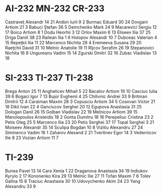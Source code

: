 # AI-232                    MN-232                      CR-233
Castraveţ Alexandr 14 21    Andon Iurii 9 2             Burmac Eduard 30 24
Dovgani Artiom 21 3         Babuci Ştefan 36 5          Demchenko Mark 24 9
Macarevici Sergiu 12 17     Boico Artiom 8 1            Dodu Heorhii 3 12
Orlov Maxim 6 13            Eliseev Ilia 37 25          Driga Daniil 38 23
Railean Ilia 1 6            Holopov Alexandr 10 7       Dubceac Valerian 4 15
Repeţkii Ilia 11 22         Marcenco Nichita 28 4       Eremeeva Susana 29 20
                            Raeţchii David 31 10        Melnic Anatolie 19 11
                            Rîjcov Serafim 26 19        Stepanovici Nichita 16 8
                            Ungureanu Vadim 15 14       Zgurski Dmitri 32 16
                                                        Zubac Vladislav 13 18

# SI-233                    TI-237                      TI-238
Brega Anton 25 11           Anghelicev Mihail 5 22      Bacalov Artiom 19 10
Casciuc Iulia 39 6          Bogaci Igor 7 13            Bujor Evghenii 4 25
Chilivnic Andrei 33 9       Britman Dmitrii 12 4        Caraiman Maxim 28 3
Copusciu Artiom 34 5        Cosovan Victor 21 18        Dikii Ivan 22 4
Ganciucov Serghei 20 12     Egupova Anastasia 31 25     Dologan Danil 26 15
Golban Vladislav 22 19      Melnicov Artiom 39 15       Manolopoulos Aristeidis 18 2
Gonta Dumitru 18 16         Perepeliuc Cristina 23 2    Petis Oleg 25 5
Marcenco Ilia 23 20         Petis Serghei 37 17         Topal Serghei 3 21
Moiseev Alexandr 35 14      Sculipa Bogdan 10 8
Vizitiu Alexandru 27 24     Siminenco Vadim 16 1
Zaharov Alexand 2 21        Tveritnev Egor 14 3
                            Vedernicov Ilie 8 23
                            Vozian Artiom 11 7

# TI-239
Bunea Pavel 13 14
Cara Xenia 1 22
Draganova Anastasia 34 19
Indiukov Kyrylo 2 17
Kononenko Kira 29 13
Melnic Ilie 27 11
Tofan Maxim 7 6
Tolev Galina 15 8
Traciuc Anastasia 30 10
Udovychenko Akim 24 23
Yang Alexandru 33 9
